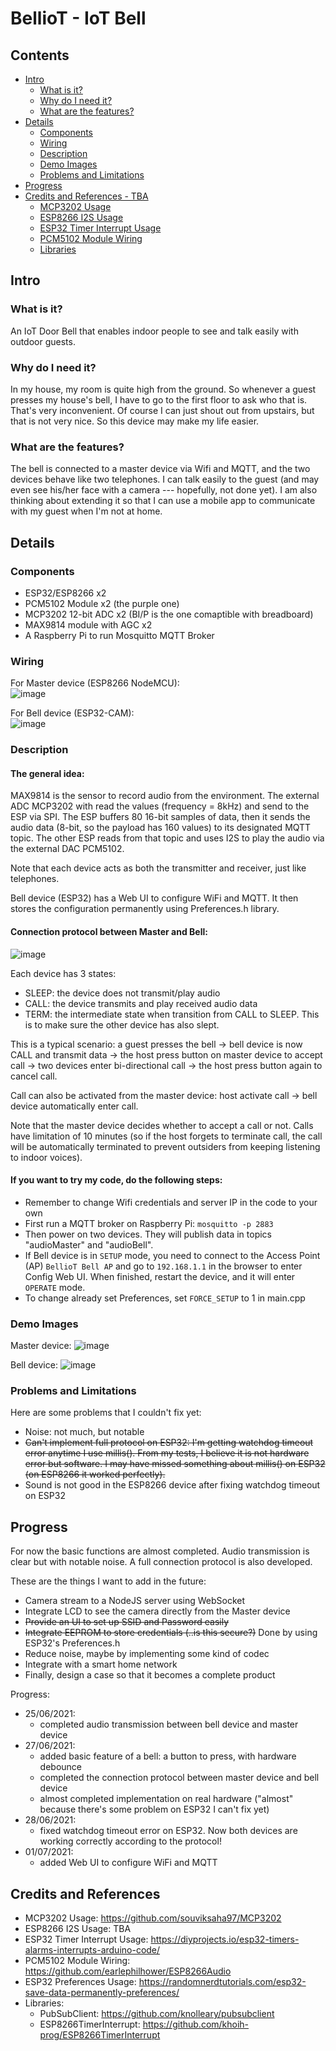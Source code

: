 BellioT - IoT Bell
==================

Contents
--------

- [Intro](#intro)
    - [What is it?](#what-is-it)
    - [Why do I need it?](#why-do-i-need-it)
    - [What are the features?](#what-are-the-features)
- [Details](#details)
    - [Components](#components)
    - [Wiring](#wiring)
    - [Description](#description)
    - [Demo Images](#demo-images)
    - [Problems and Limitations](#problems-and-limitations)
- [Progress](#progress)
- [Credits and References - TBA](#credits-and-references)
    - [MCP3202 Usage](#mcp3202-usage)
    - [ESP8266 I2S Usage](#esp8266-i2s-usage)
    - [ESP32 Timer Interrupt Usage](#esp32-timer-interrupt-usage)
    - [PCM5102 Module Wiring](#pcm5102-module-wiring)
    - [Libraries](#libraries)

Intro
-----  

### What is it?
An IoT Door Bell that enables indoor people to see and talk easily with outdoor guests.

### Why do I need it?
In my house, my room is quite high from the ground. So whenever a guest presses my house's bell, I have to go to the first floor to ask who that is. That's very inconvenient. Of course I can just shout out from upstairs, but that is not very nice. So this device may make my life easier.

### What are the features?
The bell is connected to a master device via Wifi and MQTT, and the two devices behave like two telephones. I can talk easily to the guest (and may even see his/her face with a camera --- hopefully, not done yet). I am also thinking about extending it so that I can use a mobile app to communicate with my guest when I'm not at home.

Details
-------

### Components

- ESP32/ESP8266 x2
- PCM5102 Module x2 (the purple one)
- MCP3202 12-bit ADC x2 (BI/P is the one comaptible with breadboard)
- MAX9814 module with AGC x2
- A Raspberry Pi to run Mosquitto MQTT Broker

### Wiring

For Master device (ESP8266 NodeMCU):  
![image](https://user-images.githubusercontent.com/46307950/123540854-43914b00-d76b-11eb-9d00-16ba2e48a06d.png)

For Bell device (ESP32-CAM):  
![image](https://user-images.githubusercontent.com/46307950/123540813-1349ac80-d76b-11eb-8cdf-8017ed5f7665.png)

### Description

#### The general idea:  
MAX9814 is the sensor to record audio from the environment. The external ADC MCP3202 with read the values (frequency = 8kHz) and send to the ESP via SPI. The ESP buffers 80 16-bit samples of data, then it sends the audio data (8-bit, so the payload has 160 values) to its designated MQTT topic. The other ESP reads from that topic and uses I2S to play the audio via the external DAC PCM5102.  

Note that each device acts as both the transmitter and receiver, just like telephones.

Bell device (ESP32) has a Web UI to configure WiFi and MQTT. It then stores the configuration permanently using Preferences.h library.

#### Connection protocol between Master and Bell:  
![image](./docs/AudioCallFlow.png)

Each device has 3 states:  
- SLEEP: the device does not transmit/play audio
- CALL: the device transmits and play received audio data
- TERM: the intermediate state when transition from CALL to SLEEP. This is to make sure the other device has also slept.  

This is a typical scenario: a guest presses the bell -> bell device is now CALL and transmit data -> the host press button on master device to accept call -> two devices enter bi-directional call -> the host press button again to cancel call.

Call can also be activated from the master device: host activate call -> bell device automatically enter call.

Note that the master device decides whether to accept a call or not. Calls have limitation of 10 minutes (so if the host forgets to terminate call, the call will be automatically terminated to prevent outsiders from keeping listening to indoor voices).

#### If you want to try my code, do the following steps:  

- Remember to change Wifi credentials and server IP in the code to your own
- First run a MQTT broker on Raspberry Pi:  `mosquitto -p 2883`  
- Then power on two devices. They will publish data in topics "audioMaster" and "audioBell".
- If Bell device is in `SETUP` mode, you need to connect to the Access Point (AP) `BellioT Bell AP` and go to `192.168.1.1` in the browser to enter Config Web UI. When finished, restart the device, and it will enter `OPERATE` mode.
- To change already set Preferences, set `FORCE_SETUP` to 1 in main.cpp

### Demo Images

Master device:
![image](./docs/Demo_Master.jpg)

Bell device:
![image](./docs/Demo_Bell.jpg)

### Problems and Limitations

Here are some problems that I couldn't fix yet:
- Noise: not much, but notable
- ~~Can't implement full protocol on ESP32: I'm getting watchdog timeout error anytime I use millis(). From my tests, I believe it is not hardware error but software. I may have missed something about millis() on ESP32 (on ESP8266 it worked perfectly).~~
- Sound is not good in the ESP8266 device after fixing watchdog timeout on ESP32

Progress
--------

For now the basic functions are almost completed. Audio transmission is clear but with notable noise. A full connection protocol is also developed.

These are the things I want to add in the future:  

- Camera stream to a NodeJS server using WebSocket
- Integrate LCD to see the camera directly from the Master device
- ~~Provide an UI to set up SSID and Password easily~~
- ~~Integrate EEPROM to store credentials (..is this secure?)~~ Done by using ESP32's Preferences.h
- Reduce noise, maybe by implementing some kind of codec
- Integrate with a smart home network
- Finally, design a case so that it becomes a complete product

Progress:
- 25/06/2021: 
    - completed audio transmission between bell device and master device
- 27/06/2021: 
    - added basic feature of a bell: a button to press, with hardware debounce  
    - completed the connection protocol between master device and bell device
    - almost completed implementation on real hardware ("almost" because there's some problem on ESP32 I can't fix yet)
- 28/06/2021:
    - fixed watchdog timeout error on ESP32. Now both devices are working correctly according to the protocol!
- 01/07/2021:
    - added Web UI to configure WiFi and MQTT

Credits and References
----------------------

- MCP3202 Usage: https://github.com/souviksaha97/MCP3202
- ESP8266 I2S Usage: TBA
- ESP32 Timer Interrupt Usage: https://diyprojects.io/esp32-timers-alarms-interrupts-arduino-code/
- PCM5102 Module Wiring: https://github.com/earlephilhower/ESP8266Audio
- ESP32 Preferences Usage: https://randomnerdtutorials.com/esp32-save-data-permanently-preferences/
- Libraries:
    - PubSubClient: https://github.com/knolleary/pubsubclient
    - ESP8266TimerInterrupt: https://github.com/khoih-prog/ESP8266TimerInterrupt